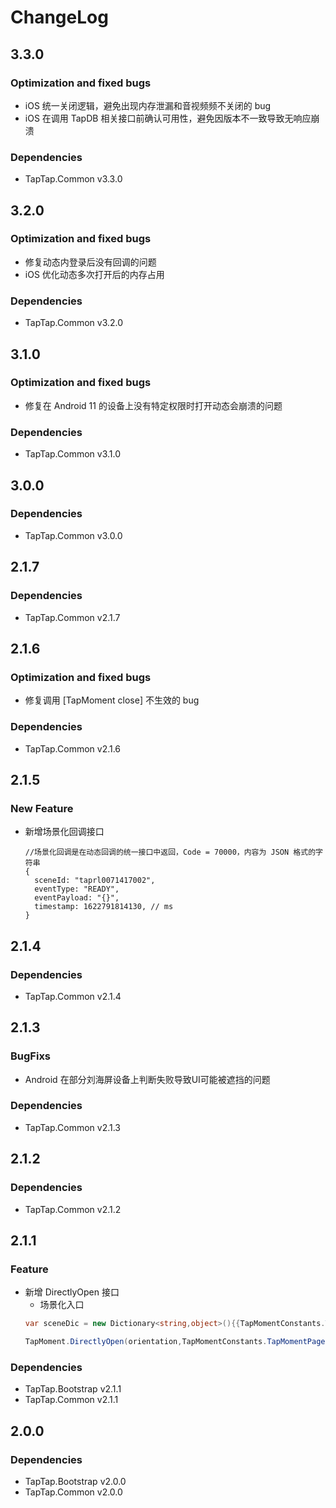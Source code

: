 # ChangeLog

## 3.3.0

### Optimization and fixed bugs

- iOS 统一关闭逻辑，避免出现内存泄漏和音视频频不关闭的 bug 
- iOS 在调用 TapDB 相关接口前确认可用性，避免因版本不一致导致无响应崩溃

### Dependencies

- TapTap.Common v3.3.0

## 3.2.0

### Optimization and fixed bugs
- 修复动态内登录后没有回调的问题
- iOS 优化动态多次打开后的内存占用

### Dependencies

- TapTap.Common v3.2.0

## 3.1.0

### Optimization and fixed bugs
- 修复在 Android 11 的设备上没有特定权限时打开动态会崩溃的问题

### Dependencies

- TapTap.Common v3.1.0

## 3.0.0

### Dependencies

- TapTap.Common v3.0.0

## 2.1.7

### Dependencies

- TapTap.Common v2.1.7

## 2.1.6

### Optimization and fixed bugs

- 修复调用 [TapMoment close] 不生效的 bug

### Dependencies

- TapTap.Common v2.1.6

## 2.1.5

### New Feature

- 新增场景化回调接口

  ```
  //场景化回调是在动态回调的统一接口中返回，Code = 70000，内容为 JSON 格式的字符串
  {
    sceneId: "taprl0071417002",
    eventType: "READY",
    eventPayload: "{}",
    timestamp: 1622791814130, // ms
  }
  ```

## 2.1.4

### Dependencies

- TapTap.Common v2.1.4

## 2.1.3

### BugFixs

- Android 在部分刘海屏设备上判断失败导致UI可能被遮挡的问题

### Dependencies

- TapTap.Common v2.1.3

## 2.1.2

### Dependencies

- TapTap.Common v2.1.2

## 2.1.1

### Feature

* 新增 DirectlyOpen 接口
    * 场景化入口
  ```c#
  var sceneDic = new Dictionary<string,object>(){{TapMomentConstants.TapMomentPageShortCutKey,sceneId}};

  TapMoment.DirectlyOpen(orientation,TapMomentConstants.TapMomentPageShortCut,sceneDic);
  ```

### Dependencies

* TapTap.Bootstrap v2.1.1
* TapTap.Common v2.1.1

## 2.0.0

### Dependencies

* TapTap.Bootstrap v2.0.0
* TapTap.Common v2.0.0
